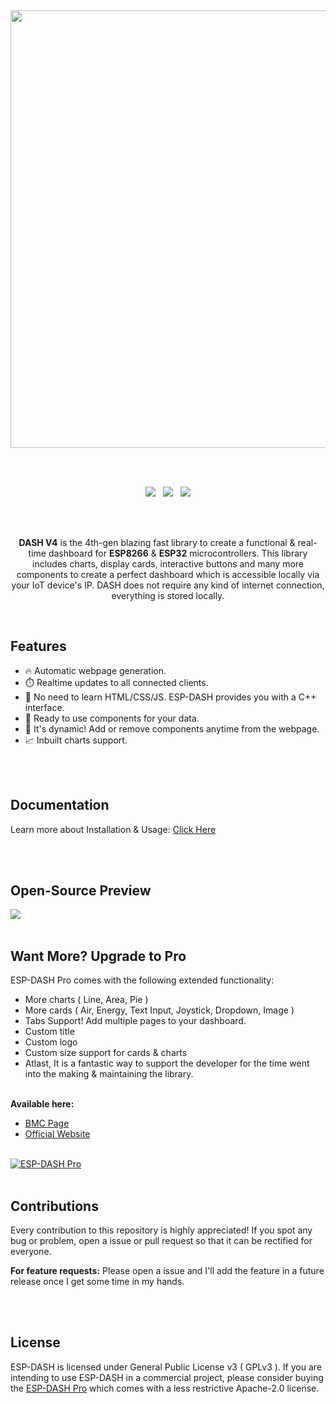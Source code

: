 <p>
  <br/>
</p>
<p align="center"><img src="/docs/dash-github-splash.png?sanitize=true&raw=true" width="700"></p>
<br/>
<br/>

<p align="center">
<img src="https://img.shields.io/github/last-commit/ayushsharma82/ESP-DASH/master?style=for-the-badge" />
&nbsp;
<img src="https://img.shields.io/github/actions/workflow/status/ayushsharma82/ESP-DASH/ci.yml?branch=master&style=for-the-badge" />
&nbsp;
<img src="https://img.shields.io/github/license/ayushsharma82/ESP-DASH.svg?style=for-the-badge" />
</p>

<br/>
<br/>
<p align="center"><b>DASH V4</b> is the 4th-gen blazing fast library to create a functional & real-time dashboard for <b>ESP8266</b> & <b>ESP32</b> microcontrollers. This library includes charts, display cards, interactive buttons and many more components to create a perfect dashboard which is accessible locally via your IoT device's IP. DASH does not require any kind of internet connection, everything is stored locally.</p>

<br/>

<h2>Features</h2>

- 🔥 Automatic webpage generation.
- ⏱️ Realtime updates to all connected clients.
- 🎷 No need to learn HTML/CSS/JS. ESP-DASH provides you with a C++ interface.
- 🛫 Ready to use components for your data.
- 🏀 It's dynamic! Add or remove components anytime from the webpage.
- 📈 Inbuilt charts support.

<br/>
<br/>


<h2>Documentation</h2>
<p>Learn more about Installation & Usage: <a href="https://docs.espdash.pro">Click Here</a></p>

<br/>
<br/>

<h2>Open-Source Preview</h2>
<img src="/docs/preview.png?raw=true">

<br/>
<br/>

<h2>Want More? Upgrade to Pro</h2>

ESP-DASH Pro comes with the following extended functionality:
- More charts ( Line, Area, Pie )
- More cards ( Air, Energy, Text Input, Joystick, Dropdown, Image )
- Tabs Support! Add multiple pages to your dashboard.
- Custom title
- Custom logo
- Custom size support for cards & charts
- Atlast, It is a fantastic way to support the developer for the time went into the making & maintaining the library.

<br> <b>Available here: </b>

- [BMC Page](https://www.buymeacoffee.com/6QGVpSj/e/28263)
- [Official Website](https://espdash.pro)

<br/>

<a href="https://espdash.pro" target="_blank">
  <img src="/docs/pro-preview.png" alt="ESP-DASH Pro">
</a>

<br>
<br>

<h2>Contributions</h2>
<p>Every contribution to this repository is highly appreciated! If you spot any bug or problem, open a issue or pull request so that it can be rectified for everyone.</p>

**For feature requests:** Please open a issue and I'll add the feature in a future release once I get some time in my hands.

<br/>
<br/>


<h2>License</h2>

ESP-DASH is licensed under General Public License v3 ( GPLv3 ). If you are intending to use ESP-DASH in a commercial project, please consider buying the [ESP-DASH Pro](https://espdash.pro) which comes with a less restrictive Apache-2.0 license.

<br>
<br>
